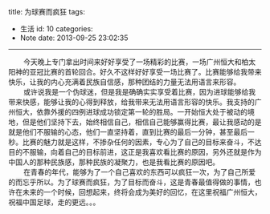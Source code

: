 title: 为球赛而疯狂
tags:
  - 生活
id: 10
categories:
  - Note
date: 2013-09-25 23:02:35
---

<div style="font-size: 14px;"><span style="padding-left: 30px;">今天晚上专门拿出时间来好好享受了一场精彩的比赛，一场广州恒大和柏太阳神的亚冠比赛的首轮回合。好久不这样好好享受一场比赛了。比赛能够给我带来快乐，让我的内心充满着民族自信感，那种团结的力量无法用语言来形容。</span></div>

<div style="font-size: 14px;"><span style="padding-left: 30px;">或许说我是一个伪球迷，但是我是确确实实享受着比赛，因为进球能够给我带来快感，能够让我的心得到释放，给我带来无法用语言形容的快乐。我支持的广州恒大，依靠外援的四例进球成功锁定第一轮的胜局。一开始恒大处于被动的境地，但是他们坚持下去，始终相信自己，相信自己能够赢得比赛，最让我感动的是就是他们不服输的心态，他们一直坚持着，直到比赛的最后一分钟，甚至最后一秒。比赛的魅力就是这样，不掺杂任何的因素，专心为了自己的目标来奋斗，不达目的不服输，向着自己的目标前进，这正是我喜欢看比赛的原因，另外还就是作为中国人的那种民族感，那种民族的凝聚力，也是我看比赛的原因吧。</span></div>

<div style="font-size: 14px;"><span style="padding-left: 30px;">在青春的年代，能够为了一个自己喜欢的东西可以疯狂一次，为了自己所爱的而忘乎所以。为了球赛而疯狂，为了目标而奋斗，这是青春最值得做的事情，也许在未来的一个时候，回想起来，终将会成为美好的回忆，在这里祝福广州恒大，祝福中国足球，走的更远。。。</span></div>
